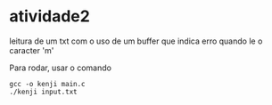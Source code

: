 # atividade2
leitura de um txt com o uso de um buffer que indica erro quando le o caracter 'm'

Para rodar, usar o comando
```
gcc -o kenji main.c
./kenji input.txt
```
